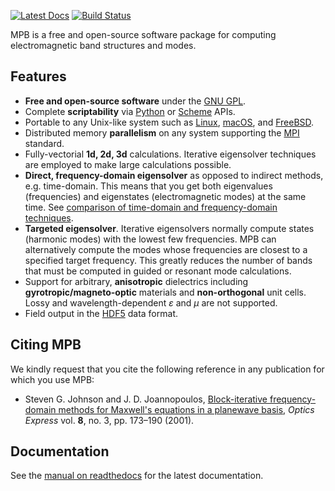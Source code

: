 [![Latest Docs](https://readthedocs.org/projects/pip/badge/?version=latest)](http://mpb.readthedocs.io/en/latest/)
[![Build Status](https://travis-ci.org/NanoComp/mpb.svg?branch=master)](https://travis-ci.org/NanoComp/mpb)

MPB is a free and open-source software package for computing electromagnetic band structures and modes.

## Features

-   **Free and open-source software** under the [GNU GPL](https://en.wikipedia.org/wiki/GNU_General_Public_License).
-   Complete **scriptability** via [Python](Python_Tutorial) or [Scheme](Scheme_User_Interface) APIs.
-   Portable to any Unix-like system such as [Linux](https://en.wikipedia.org/wiki/Linux), [macOS](https://en.wikipedia.org/wiki/MacOS), and [FreeBSD](https://en.wikipedia.org/wiki/FreeBSD).
-   Distributed memory **parallelism** on any system supporting the [MPI](https://en.wikipedia.org/wiki/Message_Passing_Interface) standard.
-   Fully-vectorial **1d, 2d, 3d** calculations. Iterative eigensolver techniques are employed to make large calculations possible.
-   **Direct, frequency-domain eigensolver** as opposed to indirect methods, e.g. time-domain. This means that you get both eigenvalues (frequencies) and eigenstates (electromagnetic modes) at the same time. See [comparison of time-domain and frequency-domain techniques](Introduction.md#frequency-domain-vs-time-domain).
-   **Targeted eigensolver**. Iterative eigensolvers normally compute states (harmonic modes) with the lowest few frequencies. MPB can alternatively compute the modes whose frequencies are closest to a specified target frequency. This greatly reduces the number of bands that must be computed in guided or resonant mode calculations.
-   Support for arbitrary, **anisotropic** dielectrics including **gyrotropic/magneto-optic** materials and **non-orthogonal** unit cells. Lossy and wavelength-dependent $\varepsilon$ and $\mu$ are not supported.
-   Field output in the [HDF5](https://support.hdfgroup.org/HDF5/) data format.

## Citing MPB

We kindly request that you cite the following reference in any publication for which you use MPB:

* Steven G. Johnson and J. D. Joannopoulos, [Block-iterative frequency-domain methods for Maxwell's equations in a planewave basis](http://www.opticsinfobase.org/abstract.cfm?URI=oe-8-3-173), *Optics Express* vol. **8**, no. 3, pp. 173–190 (2001).

## Documentation

See the [manual on readthedocs](https://mpb.readthedocs.io/en/latest) for the latest documentation.
